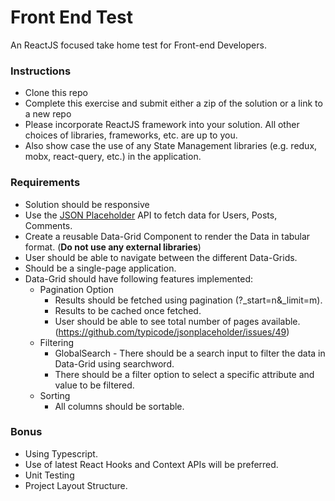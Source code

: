 # Front End Test
An ReactJS focused take home test for Front-end Developers.

### Instructions
* Clone this repo
* Complete this exercise and submit either a zip of the solution or a link to a new repo
* Please incorporate ReactJS framework into your solution. All other choices of libraries, frameworks, etc. are up to you.
* Also show case the use of any State Management libraries (e.g. redux, mobx, react-query, etc.) in the application.

### Requirements
* Solution should be responsive
* Use the [JSON Placeholder](https://jsonplaceholder.typicode.com/) API to fetch data for Users, Posts, Comments.
* Create a reusable Data-Grid Component to render the Data in tabular format. (**Do not use any external libraries**)
* User should be able to navigate between the different Data-Grids.
* Should be a single-page application.
* Data-Grid should have following features implemented:
	- Pagination Option
		* Results should be fetched using pagination (?_start=n&_limit=m).
		* Results to be cached once fetched.
		* User should be able to see total number of pages available. (https://github.com/typicode/jsonplaceholder/issues/49)
	- Filtering
		* GlobalSearch - There should be a search input to filter the data in Data-Grid using searchword.
		* There should be a filter option to select a specific attribute and value to be filtered.
	- Sorting
		* All columns should be sortable.

### Bonus
* Using Typescript.
* Use of latest React Hooks and Context APIs will be preferred.
* Unit Testing
* Project Layout Structure.
